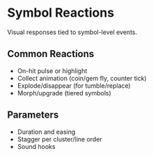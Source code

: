 # Symbol Reactions

Visual responses tied to symbol-level events.

## Common Reactions

- On-hit pulse or highlight
- Collect animation (coin/gem fly, counter tick)
- Explode/disappear (for tumble/replace)
- Morph/upgrade (tiered symbols)

## Parameters

- Duration and easing
- Stagger per cluster/line order
- Sound hooks
